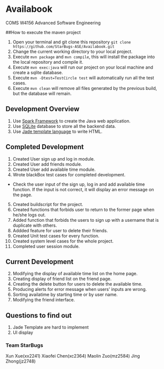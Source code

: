# Availabook

COMS W4156 Advanced Software Engineering

##How to execute the maven project
1. Open your terminal and git clone this repository `git clone https://github.com/StarBugs-ASE/Availabook.git`
2. Change the current working directory to your local project.
3. Execute `mvn package` and `mvn compile`, this will install the package into the local repository and compile it.
4. Execute `mvn exec:java` will run our project on your local machine and create a sqlite database.
5. Execute `mvn -Dtest=TestCircle test` will automatically run all the test cases.
5. Execute `mvn clean` will remove all files generated by the previous build, but the database will remain.

## Development Overview
1. Use [Spark Framework](http://sparkjava.com/) to create the Java web application.
2. Use [SQLite](https://sqlite.org/) database to store all the backend data.
3. Use [Jade template language](https://www.npmjs.com/package/jade) to write HTML.

## Completed Development
1. Created User sign up and log in module.
2. Created User add friends module.
3. Created User add available time module.
4. Wrote blackBox test cases for completed development. 
 * Check the user input of the sign up, log in and add available time function. If the input is not correct, it will display an error message on the page.
5. Created buildscript for the project.
6. Created functions that forbids user to return to the former page when he/she logs out.
7. Added function that forbids the users to sign up with a username that is duplicate with others.
8. Addded feature for user to delete their friends.
6. Created Unit test cases for every function.
7. Created system level cases for the whole project.
8. Completed user session module.

## Current Development

2. Modifying the display of available time list on the home page.
3. Creating display of friend list on the friend page.
4. Creating the delete button for users to delete the available time.
5. Producing alerts for error message when users' inputs are wrong.
8. Sorting availatime by starting time or by user name.
9. Modifying the friend interface.

## Questions to find out
1. Jade Template are hard to implement
2. UI display

### Team StarBugs
Xun Xue(xx2241)
Xiaofei Chen(xc2364)
Maolin Zuo(mz2584)
Jing Zhong(jz2748)
